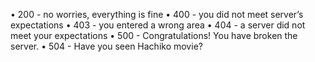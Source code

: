 
• 200 - no worries, everything is fine
• 400 - you did not meet server’s expectations
• 403 - you entered a wrong area
• 404 - a server did not meet your expectations
• 500 - Congratulations! You have broken the server.
• 504 - Have you seen Hachiko movie?

